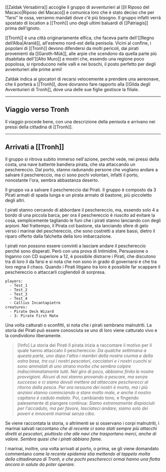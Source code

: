 [[Zaldak Versabirra]] accoglie il gruppo di avventurieri al [[Il Riposo del Macaco|Riposo del Macaco]] e comunica loro che è stato deciso che per "farsi" le ossa, verranno mandati dove c'è più bisogno. Il gruppo infatti verrà spostato di location a [[Tronh]] uno degli ultimi baluardi di [[Patriagis]] prima dell'ignoto. 

[[Tronh]] è una città originariamente elfica, che faceva parte dell'[[Regno dell’Alba|Aranië]], all'estremo nord-est della penisola. Vicini al confine, i popolani di [[Tronh]] devono difendersi da molti pericoli, dai pirati provenienti da [[Garoth-Mùk]], alle arpie che scendono da quella parte più disabitata dell'[[Alto Muro]] a mostri che, essendo una regione poco popolosa, si riproducono nelle valli e nei boschi, il posto perfetto per degli avventurieri alle prime armi!

Zaldak indica ai giocatori di recarsi velocemente a prendere una aereonave, che li porterà a [[Tronh]], dove dovranno fare rapporto alla [[Gilda degli Avventurieri di Tronh]], dove una delle sue figlie gestisce la filiale. 

___
## Viaggio verso Tronh

Il viaggio procede bene, con una descrizione della penisola e arrivano nei pressi della cittadina di [[Tronh]].
___
## Arrivati a [[Tronh]]

Il gruppo si ritrova subito immerso nell'azione, perché vede, nei pressi della costa, una nave battente bandiera pirata, che sta attaccando un peschereccio. 
Dal porto, stanno radunando persone che vogliano andare a salvare il peschereccio, ma ci sono pochi volontari, infatti il porto, nonostante l'ora, sembra abbastanza deserto.

Il gruppo va a salvare il peschereccio dai Pirati. Il gruppo è composto da 3 Pirati  armati di spada lunga e un pirata armato di bastone, più piccoletto degli altri. 

I pirati stanno cercando di abbordare il peschereccio, ma, essendo solo 4 a bordo di una piccola barca, per ora il peschereccio è riuscito ad evitare la cosa, semplicemente tagliando le funi che i pirati stanno lanciando con degli arpioni. 
Nel frattempo, il Pirata col bastone, sta lanciando sfere di gelo verso i marinai del peschereccio, che sono costretti a stare bassi, dietro il riparo offerto dalla falchetta della loro imbarcazione. 

I pirati non possono essere convinti a lasciare andare il peschereccio perché sono disperati. Però con una prova di Intimidire, Persuasione o Inganno con CD superiore a 12, è possibile distrarre i Pirati, che discutono tra di loro il da farsi e si nota che non sono in grado di governarsi e che tra loro regna il chaos. 
Quando i Pirati litigano tra loro è possibile far scappare il peschereccio o attaccarli cogliendoli di sorpresa. 

```encounter
players:
  - Test_1
  - Test_2
  - Test_3
  - Test_4
  - Callius Incantapietre
creatures:
  - Pirate Deck Wizard
  - 3: Pirate First Mate
```

Una volta catturati o sconfitti, si nota che i pirati sembrano malnutriti. 
La storia dei Pirati può essere conosciuta se uno di loro viene catturato vivo e la condividono liberamente.

> [!info] La storia dei Pirati
> Il pirata inizia a raccontare il motivo per il quale hanno attaccato il peschereccio: 
> *Da qualche settimana a questa parte, uno dopo l'altro i membri della nostra ciurma e della ostra base, tra cui i nostri pescatori, cacciatori e i nostri cuochi si sono ammalati di uno strano morbo che sembra colpire indiscriminatamente tutti. Nel giro di poco, abbiamo finito le nostre provvigioni. Alcuni di noi stanno provando a pescare, ma senza successo e ci siamo dovuti mettere ad attaccare pescherecci al ritorno dalla pesca. Per ora nessuno dei nostri è morto, ma i più anziani stanno cominciando a stare molto male, e anche il nostro capitano è caduto malato.*
> Poi, cambiando tono, e fingendo palesemente di piangere continua:
> *Siamo estremamente dispiaciuti per l'accaduto, ma per favore, lasciateci andare, siamo solo dei poveri e innocenti marinai senza cibo.*

Se viene raccontata la storia, o altrimenti se si osservano i corpi malnutriti, i marinai salvati raccontano *che di recente ci sono stati sempre più attacchi diretti ai pescatori, piuttosto che alle navi che trasportano merci, anche di valore. Sembra quasi che i pirati abbiano fame*.

I marinai, inoltre, una volta arrivati al porto, o prima, se gli viene domandato commentano come *la recente epidemia stia mettendo al tappeto molta della cittadinanza di Tronh, e che pochi pescherecci ormai hanno una flotta ancora in salute da poter operare.*

